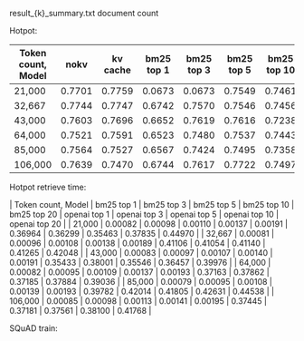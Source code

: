result_{k}_summary.txt document count

Hotpot:

| Token count, Model | nokv   | kv cache | bm25 top 1 | bm25 top 3 | bm25 top 5 | bm25 top 10 | bm25 top 20 | openai top 1 | openai top 3 | openai top 5 | openai top 10 | openai top 20 |
| ------------------ | ------ | -------- | ---------- | ---------- | ---------- | ----------- | ----------- | ------------ | ------------ | ------------ | ------------- | ------------- |
| 21,000             | 0.7701 | 0.7759   | 0.0673     | 0.0673     | 0.7549     | 0.7461      | 0.7647      | 0.7079       | 0.7509       | 0.7414       | 0.7516        | 0.7492        |
| 32,667             | 0.7744 | 0.7747   | 0.6742     | 0.7570     | 0.7546     | 0.7456      | 0.7552      | 0.7190       | 0.7438       | 0.7356       | 0.7414        | 0.7383        |
| 43,000             | 0.7603 | 0.7696   | 0.6652     | 0.7619     | 0.7616     | 0.7238      | 0.7451      | 0.7135       | 0.7464       | 0.7278       | 0.7451        | 0.7300        |
| 64,000             | 0.7521 | 0.7591   | 0.6523     | 0.7480     | 0.7537     | 0.7443      | 0.7519      | 0.6887       | 0.7320       | 0.7290       | 0.7314        | 0.7340        |
| 85,000             | 0.7564 | 0.7527   | 0.6567     | 0.7424     | 0.7495     | 0.7358      | 0.7538      | 0.6969       | 0.7426       | 0.7300       | 0.7398        | 0.7389        |
| 106,000            | 0.7639 | 0.7470   | 0.6744     | 0.7617     | 0.7722     | 0.7497      | 0.7656      | 0.7195       | 0.7505       | 0.7420       | 0.7489        | 0.7448        |

Hotpot retrieve time:

| Token count, Model | bm25 top 1 | bm25 top 3 | bm25 top 5 | bm25 top 10 | bm25 top 20 | openai top 1 | openai top 3 | openai top 5 | openai top 10 | openai top 20 |
| 21,000             | 0.00082    | 0.00098    | 0.00110    | 0.00137     | 0.00191     | 0.36964      | 0.36299      | 0.35463      | 0.37835       | 0.44970       |
| 32,667             | 0.00081    | 0.00096    | 0.00108    | 0.00138     | 0.00189     | 0.41106      | 0.41054      | 0.41140      | 0.41265       | 0.42048       |
| 43,000             | 0.00083    | 0.00097    | 0.00107    | 0.00140     | 0.00191     | 0.35433      | 0.38001      | 0.35546      | 0.36457       | 0.39976       |
| 64,000             | 0.00082 | 0.00095 | 0.00109 | 0.00137 | 0.00193 | 0.37163 | 0.37862 | 0.37185 | 0.37884 | 0.39036 |
| 85,000             | 0.00079 | 0.00095 | 0.00108 | 0.00139 | 0.00193 | 0.39782 | 0.42014 | 0.41805 | 0.42631 | 0.44538 |
| 106,000            | 0.00085 | 0.00098 | 0.00113 | 0.00141 | 0.00195 | 0.37445 | 0.37181 | 0.37561 | 0.38100 | 0.41768 |

SQuAD train:
